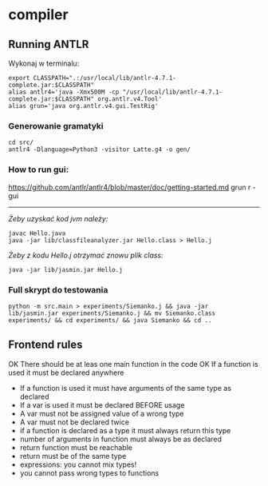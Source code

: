 # compiler

## Running ANTLR
Wykonaj w terminalu:
```
export CLASSPATH=".:/usr/local/lib/antlr-4.7.1-complete.jar:$CLASSPATH"
alias antlr4='java -Xmx500M -cp "/usr/local/lib/antlr-4.7.1-complete.jar:$CLASSPATH" org.antlr.v4.Tool'
alias grun='java org.antlr.v4.gui.TestRig'
```

### Generowanie gramatyki
```
cd src/
antlr4 -Dlanguage=Python3 -visitor Latte.g4 -o gen/
```
### How to run gui:
https://github.com/antlr/antlr4/blob/master/doc/getting-started.md
grun <NAME> r -gui


****************************************************** 
*Żeby uzyskać kod jvm należy:*
```
javac Hello.java
java -jar lib/classfileanalyzer.jar Hello.class > Hello.j
```

*Żeby z kodu Hello.j otrzymać znowu plik class:*
```
java -jar lib/jasmin.jar Hello.j
```


### Full skrypt do testowania
```
python -m src.main > experiments/Siemanko.j && java -jar lib/jasmin.jar experiments/Siemanko.j && mv Siemanko.class experiments/ && cd experiments/ && java Siemanko && cd ..
```

## Frontend rules
OK There should be at leas one main function in the code
OK If a function is used it must be declared anywhere
 * If a function is used it must have arguments of the same type as declared
 * If a var is used it must be declared BEFORE usage
 * A var must not be assigned value of a wrong type
 * A var must not be declared twice
 * if a function is declared as a type it must always return this type
 * number of arguments in function must always be as declared
 * return function must be reachable
 * return must be of the same type
 * expressions: you cannot mix types! 
 * you cannot pass wrong types to functions